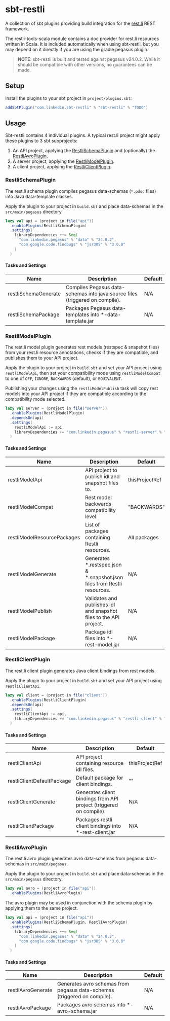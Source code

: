 # sbt-restli

A collection of sbt plugins providing build integration for the [rest.li](https://github.com/linkedin/rest.li) REST framework.

The restli-tools-scala module contains a doc provider for rest.li resources written in Scala. It is included automatically when using sbt-restli, but you may depend on it directly if you are using the gradle pegasus plugin. 

> **NOTE**: sbt-restli is built and tested against pegasus v24.0.2. While it should be compatible with other versions, no guarantees can be made.

Setup
-----

Install the plugins to your sbt project in `project/plugins.sbt`:
```scala
addSbtPlugin("com.linkedin.sbt-restli" % "sbt-restli" % "TODO")
```

Usage
-----

Sbt-restli contains 4 individual plugins. A typical rest.li project might apply these plugins to 3 sbt subprojects:

1) An API project, applying the [RestliSchemaPlugin](#restlischemaplugin) and (optionally) the [RestliAvroPlugin](#restliavroplugin).
2) A server project, applying the [RestliModelPlugin](#restlimodelplugin).
3) A client project, applying the [RestliClientPlugin](#restliclientplugin).

### RestliSchemaPlugin

The rest.li schema plugin compiles pegasus data-schemas (`*.pdsc` files) into Java data-template classes.

Apply the plugin to your project in `build.sbt` and place data-schemas in the `src/main/pegasus` directory.

```scala
lazy val api = (project in file("api"))
  .enablePlugins(RestliSchemaPlugin)
  .settings(
    libraryDependencies ++= Seq(
      "com.linkedin.pegasus" % "data" % "24.0.2",
      "com.google.code.findbugs" % "jsr305" % "3.0.0"
    )
  )
```

#### Tasks and Settings

|Name|Description|Default|
|----|-----------|-------|
|restliSchemaGenerate|Compiles Pegasus data-schemas into java source files (triggered on compile).|N/A|
|restliSchemaPackage|Packages Pegasus data-templates into *-data-template.jar|N/A|

### RestliModelPlugin

The rest.li model plugin generates rest models (restspec & snapshot files) from your rest.li resource annotations, checks if they are compatible, and publishes them to your API project.

Apply the plugin to your project in `build.sbt` and set your API project using `restliModelApi`, then set your compatibility mode using `restliModelCompat` to one of `OFF`, `IGNORE`, `BACKWARDS` (default), or `EQUIVALENT`. 

Publishing your changes using the `restliModelPublish` task will copy rest models into your API project if they are compatible according to the compatibility mode selected.

```scala
lazy val server = (project in file("server"))
  .enablePlugins(RestliModelPlugin)
  .dependsOn(api)
  .settings(
    restliModelApi := api,
    libraryDependencies += "com.linkedin.pegasus" % "restli-server" % "24.0.2"
  )
```

#### Tasks and Settings

|Name|Description|Default|
|----|-----------|-------|
|restliModelApi|API project to publish idl and snapshot files to.|thisProjectRef|
|restliModelCompat|Rest model backwards compatibility level.|"BACKWARDS"|
|restliModelResourcePackages|List of packages containing Restli resources.|All packages|
|restliModelGenerate|Generates *.restspec.json & *.snapshot.json files from Restli resources.|N/A|
|restliModelPublish|Validates and publishes idl and snapshot files to the API project.|N/A|
|restliModelPackage|Package idl files into *-rest-model.jar|N/A|

### RestliClientPlugin

The rest.li client plugin generates Java client bindings from rest models.

Apply the plugin to your project in `build.sbt` and set your API project using `restliClientApi`.

```scala
lazy val client = (project in file("client"))
  .enablePlugins(RestliClientPlugin)
  .dependsOn(api)
  .settings(
    restliClientApi := api,
    libraryDependencies += "com.linkedin.pegasus" % "restli-client" % "24.0.2"
  )
```

#### Tasks and Settings

|Name|Description|Default|
|----|-----------|-------|
|restliClientApi|API project containing resource idl files.|thisProjectRef|
|restliClientDefaultPackage|Default package for client bindings.|""|
|restliClientGenerate|Generates client bindings from API project (triggered on compile).|N/A|
|restliClientPackage|Packages restli client bindings into *-rest-client.jar|N/A|

### RestliAvroPlugin

The rest.li avro plugin generates avro data-schemas from pegasus data-schemas in `src/main/pegasus`.

Apply the plugin to your project in `build.sbt` and place data-schemas in the `src/main/pegasus` directory.

```scala
lazy val avro = (project in file("api"))
  .enablePlugins(RestliAvroPlugin)
```
 
The avro plugin may be used in conjunction with the schema plugin by applying them to the same project.

```scala
lazy val api = (project in file("api"))
  .enablePlugins(RestliSchemaPlugin, RestliAvroPlugin)
  .settings(
    libraryDependencies ++= Seq(
      "com.linkedin.pegasus" % "data" % "24.0.2",
      "com.google.code.findbugs" % "jsr305" % "3.0.0"
    )
  )
```

#### Tasks and Settings

|Name|Description|Default|
|----|-----------|-------|
|restliAvroGenerate|Generates avro schemas from pegasus data-schemas (triggered on compile).|N/A|
|restliAvroPackage|Packages avro schemas into *-avro-schema.jar|N/A|
